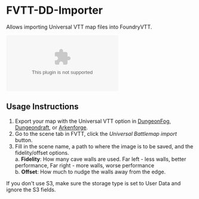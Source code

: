 # FVTT-DD-Importer
Allows importing Universal VTT map files into FoundryVTT.

![](https://img.shields.io/github/downloads/moo-man/FVTT-DD-Import/latest/uvtt-import.zip?label=Downloads%20%28Latest%20Version%29)

## Usage Instructions

1. Export your map with the Universal VTT option in [DungeonFog](https://dungeonfog.com/), [Dungeondraft](https://dungeondraft.net/), or [Arkenforge](https://arkenforge.com).
2. Go to the scene tab in FVTT, click the *Universal Battlemap import* button.
3. Fill in the scene name, a path to where the image is to be saved, and the fidelity/offset options.  
  a. **Fidelity**: How many cave walls are used. Far left - less walls, better performance, Far right - more walls, worse performance  
  b. **Offset**: How much to nudge the walls away from the edge.

  If you don't use S3, make sure the storage type is set to User Data and ignore the S3 fields.
